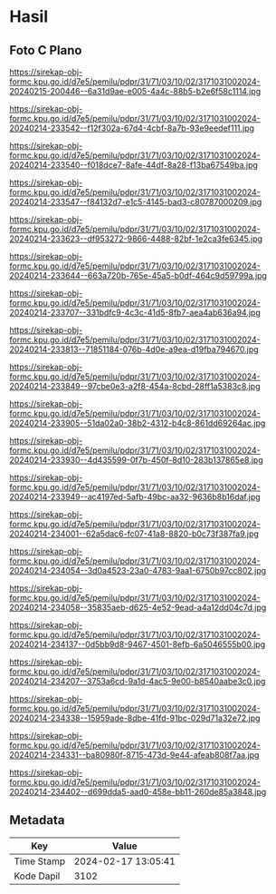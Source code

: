 # Hasil

## Foto C Plano

https://sirekap-obj-formc.kpu.go.id/d7e5/pemilu/pdpr/31/71/03/10/02/3171031002024-20240215-200446--6a31d9ae-e005-4a4c-88b5-b2e6f58c1114.jpg

https://sirekap-obj-formc.kpu.go.id/d7e5/pemilu/pdpr/31/71/03/10/02/3171031002024-20240214-233542--f12f302a-67d4-4cbf-8a7b-93e9eedef111.jpg

https://sirekap-obj-formc.kpu.go.id/d7e5/pemilu/pdpr/31/71/03/10/02/3171031002024-20240214-233540--f018dce7-8afe-44df-8a28-f13ba67549ba.jpg

https://sirekap-obj-formc.kpu.go.id/d7e5/pemilu/pdpr/31/71/03/10/02/3171031002024-20240214-233547--f84132d7-e1c5-4145-bad3-c80787000209.jpg

https://sirekap-obj-formc.kpu.go.id/d7e5/pemilu/pdpr/31/71/03/10/02/3171031002024-20240214-233623--df953272-9866-4488-82bf-1e2ca3fe6345.jpg

https://sirekap-obj-formc.kpu.go.id/d7e5/pemilu/pdpr/31/71/03/10/02/3171031002024-20240214-233644--663a720b-765e-45a5-b0df-464c9d59799a.jpg

https://sirekap-obj-formc.kpu.go.id/d7e5/pemilu/pdpr/31/71/03/10/02/3171031002024-20240214-233707--331bdfc9-4c3c-41d5-8fb7-aea4ab636a94.jpg

https://sirekap-obj-formc.kpu.go.id/d7e5/pemilu/pdpr/31/71/03/10/02/3171031002024-20240214-233813--71851184-076b-4d0e-a9ea-d19fba794670.jpg

https://sirekap-obj-formc.kpu.go.id/d7e5/pemilu/pdpr/31/71/03/10/02/3171031002024-20240214-233849--97cbe0e3-a2f8-454a-8cbd-28ff1a5383c8.jpg

https://sirekap-obj-formc.kpu.go.id/d7e5/pemilu/pdpr/31/71/03/10/02/3171031002024-20240214-233905--51da02a0-38b2-4312-b4c8-861dd69264ac.jpg

https://sirekap-obj-formc.kpu.go.id/d7e5/pemilu/pdpr/31/71/03/10/02/3171031002024-20240214-233930--4d435599-0f7b-450f-8d10-283b137865e8.jpg

https://sirekap-obj-formc.kpu.go.id/d7e5/pemilu/pdpr/31/71/03/10/02/3171031002024-20240214-233949--ac4197ed-5afb-49bc-aa32-9636b8b16daf.jpg

https://sirekap-obj-formc.kpu.go.id/d7e5/pemilu/pdpr/31/71/03/10/02/3171031002024-20240214-234001--62a5dac6-fc07-41a8-8820-b0c73f387fa9.jpg

https://sirekap-obj-formc.kpu.go.id/d7e5/pemilu/pdpr/31/71/03/10/02/3171031002024-20240214-234054--3d0a4523-23a0-4783-9aa1-6750b97cc802.jpg

https://sirekap-obj-formc.kpu.go.id/d7e5/pemilu/pdpr/31/71/03/10/02/3171031002024-20240214-234058--35835aeb-d625-4e52-9ead-a4a12dd04c7d.jpg

https://sirekap-obj-formc.kpu.go.id/d7e5/pemilu/pdpr/31/71/03/10/02/3171031002024-20240214-234137--0d5bb9d8-9467-4501-8efb-6a5046555b00.jpg

https://sirekap-obj-formc.kpu.go.id/d7e5/pemilu/pdpr/31/71/03/10/02/3171031002024-20240214-234207--3753a6cd-9a1d-4ac5-9e00-b8540aabe3c0.jpg

https://sirekap-obj-formc.kpu.go.id/d7e5/pemilu/pdpr/31/71/03/10/02/3171031002024-20240214-234338--15959ade-8dbe-41fd-91bc-029d71a32e72.jpg

https://sirekap-obj-formc.kpu.go.id/d7e5/pemilu/pdpr/31/71/03/10/02/3171031002024-20240214-234331--ba80980f-8715-473d-9e44-afeab808f7aa.jpg

https://sirekap-obj-formc.kpu.go.id/d7e5/pemilu/pdpr/31/71/03/10/02/3171031002024-20240214-234402--d699dda5-aad0-458e-bb11-260de85a3848.jpg


## Metadata

| Key        | Value               |
| ---------- | ------------------- |
| Time Stamp | 2024-02-17 13:05:41 |
| Kode Dapil | 3102                |



